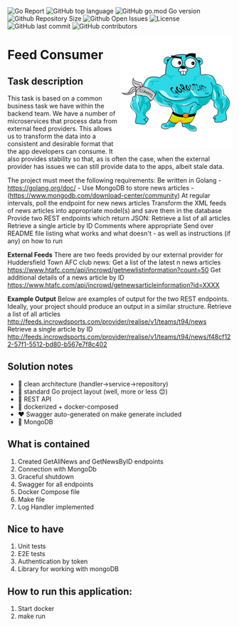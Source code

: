 ![Go Report](https://goreportcard.com/badge/github.com/DenisFilisov/feed_consumer)
![GitHub top language](https://img.shields.io/github/languages/top/DenisFilisov/feed_consumer)
![GitHub go.mod Go version](https://img.shields.io/github/go-mod/go-version/DenisFilisov/feed_consumer)
![Github Repository Size](https://img.shields.io/github/repo-size/DenisFilisov/feed_consumer)
![Github Open Issues](https://img.shields.io/github/issues/DenisFilisov/feed_consumer)
![License](https://img.shields.io/github/license/DenisFilisov/feed_consumer)
![GitHub last commit](https://img.shields.io/github/last-commit/DenisFilisov/feed_consumer)
![GitHub contributors](https://img.shields.io/github/contributors/DenisFilisov/feed_consumer)

<img align="right" width="50%" src="./images/big-gopher.jpg">

# Feed Consumer
## Task description
This task is based on a common business task we have within the backend team. We have a number of microservices that process data from external feed providers. This allows us to transform the data into a consistent and desirable format that the app developers can consume. It also provides stability so that, as is often the case, when the external provider has issues we can still provide data to the apps, albeit stale data.

The project must meet the following requirements:
Be written in Golang - https://golang.org/doc/ - 
Use MongoDB to store news articles - (https://www.mongodb.com/download-center/community)
At regular intervals, poll the endpoint for new news articles
Transform the XML feeds of news articles into appropriate model(s) and save them in the database
Provide two REST endpoints which return JSON:
Retrieve a list of all articles
Retrieve a single article by ID
Comments where appropriate
Send over README file listing what works and what doesn't - as well as instructions (if any) on how to run

**External Feeds**
There are two feeds provided by our external provider for Huddersfield Town AFC club news:
Get a list of the latest n news articles
https://www.htafc.com/api/incrowd/getnewlistinformation?count=50
Get additional details of a news article by ID
https://www.htafc.com/api/incrowd/getnewsarticleinformation?id=XXXX

**Example Output**
Below are examples of output for the two REST endpoints. Ideally, your project should produce an output in a similar structure.
Retrieve a list of all articles
http://feeds.incrowdsports.com/provider/realise/v1/teams/t94/news
Retrieve a single article by ID
http://feeds.incrowdsports.com/provider/realise/v1/teams/t94/news/f48cf122-57f1-5512-bd80-b567e7f8c402


## Solution notes
- :trident: clean architecture (handler->service->repository)
- :book: standard Go project layout (well, more or less :blush:)
- :arrows_counterclockwise: REST API
- :whale: dockerized + docker-composed
- ❤️ Swagger auto-generated on make generate included
- :elephant: MongoDB


## What is contained
1. Created GetAllNews and GetNewsByID endpoints
2. Connection with MongoDb
3. Graceful shutdown
4. Swagger for all endpoints
5. Docker Compose file
6. Make file
7. Log Handler implemented

## Nice to have
1. Unit tests
2. E2E tests
3. Authentication by token
4. Library for working with mongoDB

## How to run this application:
1. Start docker
2. make run

